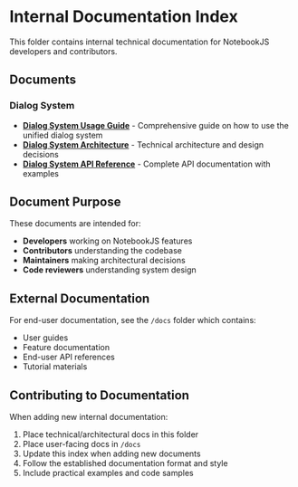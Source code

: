 # Internal Documentation Index

This folder contains internal technical documentation for NotebookJS developers and contributors.

## Documents

### Dialog System
- **[Dialog System Usage Guide](dialog-system-usage.md)** - Comprehensive guide on how to use the unified dialog system
- **[Dialog System Architecture](dialog-system-architecture.md)** - Technical architecture and design decisions
- **[Dialog System API Reference](dialog-system-api-reference.md)** - Complete API documentation with examples

## Document Purpose

These documents are intended for:
- **Developers** working on NotebookJS features
- **Contributors** understanding the codebase
- **Maintainers** making architectural decisions
- **Code reviewers** understanding system design

## External Documentation

For end-user documentation, see the `/docs` folder which contains:
- User guides
- Feature documentation
- End-user API references
- Tutorial materials

## Contributing to Documentation

When adding new internal documentation:
1. Place technical/architectural docs in this folder
2. Place user-facing docs in `/docs`
3. Update this index when adding new documents
4. Follow the established documentation format and style
5. Include practical examples and code samples
